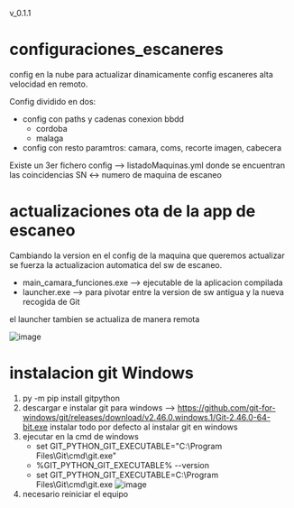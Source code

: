 v_0.1.1
# configuraciones_escaneres
config en la nube para actualizar dinamicamente config escaneres alta velocidad en remoto.

Config dividido en dos: 
- config con paths y cadenas conexion bbdd
  - cordoba
  - malaga 
- config con resto paramtros: camara, coms, recorte imagen, cabecera

Existe un 3er fichero config --> listadoMaquinas.yml donde se encuentran las coincidencias SN <-> numero de maquina de escaneo

# actualizaciones ota de la app de escaneo
Cambiando la version en el config de la maquina que queremos actualizar se fuerza la actualizacion automatica del sw de escaneo.
- main_camara_funciones.exe --> ejecutable de la aplicacion compilada
- launcher.exe --> para pivotar entre la version de sw antigua y la nueva recogida de Git

el launcher tambien se actualiza de manera remota 
  
![image](https://github.com/user-attachments/assets/a6edc535-49be-459e-8534-f96bd469da89)


# instalacion git Windows
1. py -m pip install gitpython
2. descargar e instalar git para windows --> https://github.com/git-for-windows/git/releases/download/v2.46.0.windows.1/Git-2.46.0-64-bit.exe
   instalar todo por defecto al instalar git en windows
3. ejecutar en la cmd de windows
   - set GIT_PYTHON_GIT_EXECUTABLE="C:\Program Files\Git\cmd\git.exe"
   - %GIT_PYTHON_GIT_EXECUTABLE% --version
   - set GIT_PYTHON_GIT_EXECUTABLE=C:\Program Files\Git\cmd\git.exe
![image](https://github.com/user-attachments/assets/502a4c6b-c22f-4c84-b65a-33e7fe5feb35)
4. necesario reiniciar el equipo 
